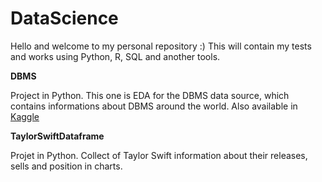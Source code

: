 # DataScience
Hello and welcome to my personal repository :) This will contain my tests and works using Python, R, SQL and another tools.

**DBMS**

Project in Python. This one is EDA for the DBMS data source, which contains informations about DBMS around the world. Also available in [Kaggle](https://www.kaggle.com/code/vaugss/dbms-eda)


**TaylorSwiftDataframe**

Projet in Python. Collect of Taylor Swift information about their releases, sells and position in charts.

